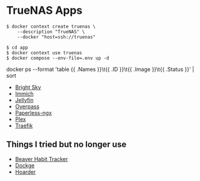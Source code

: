 # TrueNAS Apps

```
$ docker context create truenas \
    --description "TrueNAS" \
    --docker "host=ssh://truenas"
```

```
$ cd app
$ docker context use truenas
$ docker compose --env-file=.env up -d
```

docker ps --format 'table {{ .Names }}\t{{ .ID }}\t{{ .Image }}\t{{ .Status }}' | sort

- [Bright Sky](./brightsky)
- [Immich](./immich)
- [Jellyfin](./jellyfin)
- [Overpass](./overpass)
- [Paperless-ngx](./paperless-ngx)
- [Plex](./plex)
- [Traefik](./traefik)

## Things I tried but no longer use

- [Beaver Habit Tracker](https://github.com/jansauer/truenas-apps/commit/85c5082a5e24f5dd7842b9361773f322ffc7c057)
- [Dockge](https://github.com/jansauer/truenas-apps/commit/163b23a51de3ec839bff9f35eebbb03a81ef795f)
- [Hoarder](https://github.com/jansauer/truenas-apps/blob/1a8e0e5c252a3c12a75373f932ef0ef964dfccc1/hoarder/README.md)
